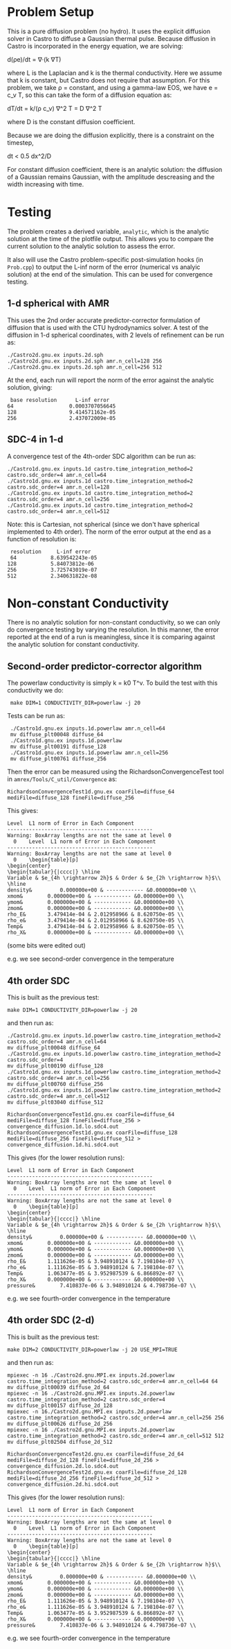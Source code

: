 # Problem Setup

This is a pure diffusion problem (no hydro).  It uses the explicit
diffusion solver in Castro to diffuse a Gaussian thermal pulse.
Because diffusion in Castro is incorporated in the energy equation, we
are solving:

   d(ρe)/dt = ∇·(k ∇T)

where L is the Laplacian and k is the thermal conductivity.  Here we
assume that k is constant, but Castro does not require that
assumption.  For this problem, we take ρ = constant, and using a
gamma-law EOS, we have e = c_v T, so this can take the form of a
diffusion equation as:

dT/dt = k/(ρ c_v) ∇^2 T = D ∇^2 T

where D is the constant diffusion coefficient.

Because we are doing the diffusion explicitly, there is a constraint
on the timestep,

dt < 0.5 dx^2/D

For constant diffusion coefficient, there is an analytic solution: the
diffusion of a Gaussian remains Gaussian, with the amplitude
descreasing and the width increasing with time.


# Testing

The problem creates a derived variable, `analytic`, which is the
analytic solution at the time of the plotfile output.  This allows you
to compare the current solution to the analytic solution to assess the
error.

It also will use the Castro problem-specific post-simulation hooks (in
`Prob.cpp`) to output the L-inf norm of the error (numerical vs
analyic solution) at the end of the simulation.  This can be used
for convergence testing.


## 1-d spherical with AMR

This uses the 2nd order accurate predictor-corrector formulation of
diffusion that is used with the CTU hydrodynamics solver.  A test of
the diffusion in 1-d spherical coordinates, with 2 levels of
refinement can be run as:

```
./Castro2d.gnu.ex inputs.2d.sph
./Castro2d.gnu.ex inputs.2d.sph amr.n_cell=128 256
./Castro2d.gnu.ex inputs.2d.sph amr.n_cell=256 512
```

At the end, each run will report the norm of the error against the
analytic solution, giving:

```
 base resolution      L-inf error
64                  0.0003707056645
128                 9.414571162e-05
256                 2.437072009e-05
```


## SDC-4 in 1-d

A convergence test of the 4th-order SDC algorithm can be run as:

```
./Castro1d.gnu.ex inputs.1d castro.time_integration_method=2 castro.sdc_order=4 amr.n_cell=64
./Castro1d.gnu.ex inputs.1d castro.time_integration_method=2 castro.sdc_order=4 amr.n_cell=128
./Castro1d.gnu.ex inputs.1d castro.time_integration_method=2 castro.sdc_order=4 amr.n_cell=256
./Castro1d.gnu.ex inputs.1d castro.time_integration_method=2 castro.sdc_order=4 amr.n_cell=512
```

Note: this is Cartesian, not spherical (since we don't have spherical
implemented to 4th order).  The norm of the error output at the end as
a function of resolution is:

```
 resolution     L-inf error
 64           8.639542243e-05
128           5.84073812e-06
256           3.725743019e-07
512           2.340631822e-08
```


# Non-constant Conductivity

There is no analytic solution for non-constant conductivity, so we can
only do convergence testing by varying the resolution.  In this
manner, the error reported at the end of a run is meaningless, since
it is comparing against the analytic solution for constant
conductivity.


## Second-order predictor-corrector algorithm

The powerlaw conductivity is simply k = k0 T^ν.  To build the test with this
conductivity we do:

```
 make DIM=1 CONDUCTIVITY_DIR=powerlaw -j 20
```

Tests can be run as:

```
 ./Castro1d.gnu.ex inputs.1d.powerlaw amr.n_cell=64
 mv diffuse_plt00048 diffuse_64
 ./Castro1d.gnu.ex inputs.1d.powerlaw
 mv diffuse_plt00191 diffuse_128
 ./Castro1d.gnu.ex inputs.1d.powerlaw amr.n_cell=256
 mv diffuse_plt00761 diffuse_256
```

Then the error can be measured using the RichardsonConvergenceTest
tool in `amrex/Tools/C_util/Convergence` as:

```
RichardsonConvergenceTest1d.gnu.ex coarFile=diffuse_64 mediFile=diffuse_128 fineFile=diffuse_256
```

This gives:

```
Level  L1 norm of Error in Each Component
-----------------------------------------------
Warning: BoxArray lengths are not the same at level 0
  0    Level  L1 norm of Error in Each Component
-----------------------------------------------
Warning: BoxArray lengths are not the same at level 0
  0    \begin{table}[p]
\begin{center}
\begin{tabular}{|cccc|} \hline
Variable & $e_{4h \rightarrow 2h}$ & Order & $e_{2h \rightarrow h}$\\
\hline 
density&    	 0.000000e+00 & ------------ &0.000000e+00 \\ 
xmom&    	 0.000000e+00 & ------------ &0.000000e+00 \\ 
ymom&    	 0.000000e+00 & ------------ &0.000000e+00 \\ 
zmom&    	 0.000000e+00 & ------------ &0.000000e+00 \\ 
rho_E&    	 3.479414e-04 & 2.012958966 & 8.620750e-05 \\ 
rho_e&    	 3.479414e-04 & 2.012958966 & 8.620750e-05 \\ 
Temp&    	 3.479414e-04 & 2.012958966 & 8.620750e-05 \\ 
rho_X&    	 0.000000e+00 & ------------ &0.000000e+00 \\ 
```

(some bits were edited out)

e.g. we see second-order convergence in the temperature


## 4th order SDC

This is built as the previous test:

```
make DIM=1 CONDUCTIVITY_DIR=powerlaw -j 20
```

and then run as:

```
./Castro1d.gnu.ex inputs.1d.powerlaw castro.time_integration_method=2 castro.sdc_order=4 amr.n_cell=64
mv diffuse_plt00048 diffuse_64
./Castro1d.gnu.ex inputs.1d.powerlaw castro.time_integration_method=2 castro.sdc_order=4
mv diffuse_plt00190 diffuse_128
./Castro1d.gnu.ex inputs.1d.powerlaw castro.time_integration_method=2 castro.sdc_order=4 amr.n_cell=256
mv diffuse_plt00760 diffuse_256
./Castro1d.gnu.ex inputs.1d.powerlaw castro.time_integration_method=2 castro.sdc_order=4 amr.n_cell=512
mv diffuse_plt03040 diffuse_512

RichardsonConvergenceTest1d.gnu.ex coarFile=diffuse_64 mediFile=diffuse_128 fineFile=diffuse_256 > convergence_diffusion.1d.lo.sdc4.out
RichardsonConvergenceTest1d.gnu.ex coarFile=diffuse_128 mediFile=diffuse_256 fineFile=diffuse_512 > convergence_diffusion.1d.hi.sdc4.out
```

This gives (for the lower resolution runs):

```
Level  L1 norm of Error in Each Component
-----------------------------------------------
Warning: BoxArray lengths are not the same at level 0
  0    Level  L1 norm of Error in Each Component
-----------------------------------------------
Warning: BoxArray lengths are not the same at level 0
  0    \begin{table}[p]
\begin{center}
\begin{tabular}{|cccc|} \hline
Variable & $e_{4h \rightarrow 2h}$ & Order & $e_{2h \rightarrow h}$\\
\hline 
density&    	 0.000000e+00 & ------------ &0.000000e+00 \\ 
xmom&    	 0.000000e+00 & ------------ &0.000000e+00 \\ 
ymom&    	 0.000000e+00 & ------------ &0.000000e+00 \\ 
zmom&    	 0.000000e+00 & ------------ &0.000000e+00 \\ 
rho_E&    	 1.111626e-05 & 3.948910124 & 7.198104e-07 \\ 
rho_e&    	 1.111626e-05 & 3.948910124 & 7.198104e-07 \\ 
Temp&    	 1.063477e-05 & 3.952987539 & 6.866892e-07 \\ 
rho_X&    	 0.000000e+00 & ------------ &0.000000e+00 \\ 
pressure&    	 7.410837e-06 & 3.948910124 & 4.798736e-07 \\ 
```

e.g. we see fourth-order convergence in the temperature


## 4th order SDC (2-d)

This is built as the previous test:

```
make DIM=2 CONDUCTIVITY_DIR=powerlaw -j 20 USE_MPI=TRUE
```

and then run as:

```
mpiexec -n 16 ./Castro2d.gnu.MPI.ex inputs.2d.powerlaw castro.time_integration_method=2 castro.sdc_order=4 amr.n_cell=64 64
mv diffuse_plt00039 diffuse_2d_64
mpiexec -n 16 ./Castro2d.gnu.MPI.ex inputs.2d.powerlaw castro.time_integration_method=2 castro.sdc_order=4
mv diffuse_plt00157 diffuse_2d_128
mpiexec -n 16./Castro2d.gnu.MPI.ex inputs.2d.powerlaw castro.time_integration_method=2 castro.sdc_order=4 amr.n_cell=256 256
mv diffuse_plt00626 diffuse_2d_256
mpiexec -n 16 ./Castro2d.gnu.MPI.ex inputs.2d.powerlaw castro.time_integration_method=2 castro.sdc_order=4 amr.n_cell=512 512
mv diffuse_plt02504 diffuse_2d_512

RichardsonConvergenceTest2d.gnu.ex coarFile=diffuse_2d_64 mediFile=diffuse_2d_128 fineFile=diffuse_2d_256 > convergence_diffusion.2d.lo.sdc4.out
RichardsonConvergenceTest2d.gnu.ex coarFile=diffuse_2d_128 mediFile=diffuse_2d_256 fineFile=diffuse_2d_512 > convergence_diffusion.2d.hi.sdc4.out
```

This gives (for the lower resolution runs):

```
Level  L1 norm of Error in Each Component
-----------------------------------------------
Warning: BoxArray lengths are not the same at level 0
  0    Level  L1 norm of Error in Each Component
-----------------------------------------------
Warning: BoxArray lengths are not the same at level 0
  0    \begin{table}[p]
\begin{center}
\begin{tabular}{|cccc|} \hline
Variable & $e_{4h \rightarrow 2h}$ & Order & $e_{2h \rightarrow h}$\\
\hline 
density&    	 0.000000e+00 & ------------ &0.000000e+00 \\ 
xmom&    	 0.000000e+00 & ------------ &0.000000e+00 \\ 
ymom&    	 0.000000e+00 & ------------ &0.000000e+00 \\ 
zmom&    	 0.000000e+00 & ------------ &0.000000e+00 \\ 
rho_E&    	 1.111626e-05 & 3.948910124 & 7.198104e-07 \\ 
rho_e&    	 1.111626e-05 & 3.948910124 & 7.198104e-07 \\ 
Temp&    	 1.063477e-05 & 3.952987539 & 6.866892e-07 \\ 
rho_X&    	 0.000000e+00 & ------------ &0.000000e+00 \\ 
pressure&    	 7.410837e-06 & 3.948910124 & 4.798736e-07 \\ 
```

e.g. we see fourth-order convergence in the temperature




